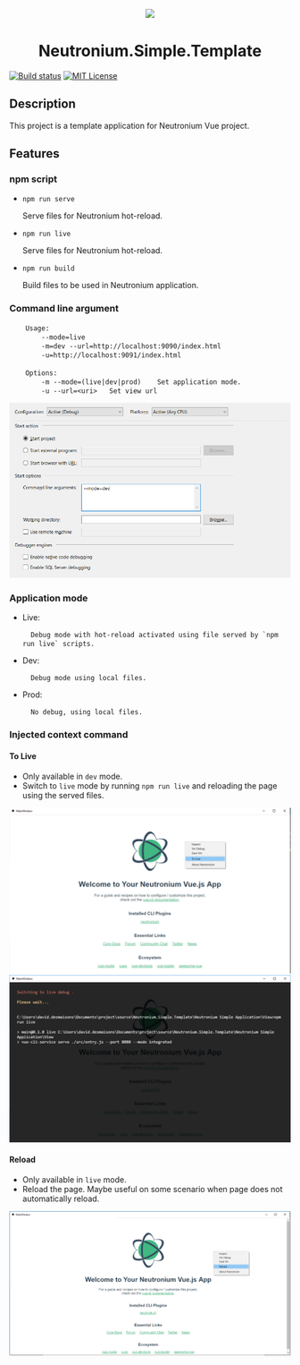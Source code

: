 <p align="center"><img width="100" src="https://raw.githubusercontent.com/NeutroniumCore/neutronium-vue/master/template/src/assets/logo.png"></p>
<h1 align="center">Neutronium.Simple.Template</h1>

[![Build status](https://img.shields.io/appveyor/ci/David-Desmaisons/neutronium-simple-template.svg?maxAge=2592000)](https://ci.appveyor.com/project/David-Desmaisons/neutronium-simple-template)
[![MIT License](https://img.shields.io/github/license/NeutroniumCore/Neutronium.Simple.Template.svg)](https://github.com/NeutroniumCore/Neutronium.Simple.Template/blob/master/LICENSE)

## Description

This project is a template application for Neutronium Vue project.<br>

## Features

### npm script

* `npm run serve`

    Serve files for Neutronium hot-reload.

* `npm run live`

    Serve files for Neutronium hot-reload.

* `npm run build`

    Build files to be used in Neutronium application.

### Command line argument

        Usage:
            --mode=live
            -m=dev --url=http://localhost:9090/index.html
            -u=http://localhost:9091/index.html

        Options:
            -m --mode=(live|dev|prod)    Set application mode.
            -u --url=<uri>   Set view url

![Screen shot](./__doc__/Configuration.png)
### Application mode

* Live:

        Debug mode with hot-reload activated using file served by `npm run live` scripts.

* Dev:

        Debug mode using local files.

* Prod:

        No debug, using local files.


### Injected context command

#### To Live

* Only available in `dev` mode.
* Switch to `live` mode by running `npm run live` and reloading the page using the served files.

![Screen shot](./__doc__/screen-3.png)
![Screen shot](./__doc__/screen-4.png)

#### Reload

* Only available in `live` mode.
* Reload the page. Maybe useful on some scenario when page does not automatically reload.

![Screen shot](./__doc__/screen-2.png)


